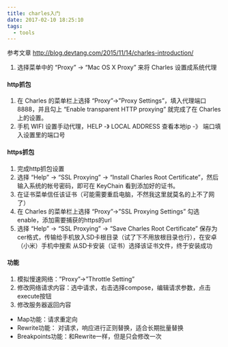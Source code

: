 ```yaml
---
title: charles入门
date: 2017-02-10 18:25:10
tags:
  - tools
---
```

参考文章 http://blog.devtang.com/2015/11/14/charles-introduction/

1. 选择菜单中的 “Proxy” -> “Mac OS X Proxy” 来将 Charles 设置成系统代理

#### http抓包

1. 在 Charles 的菜单栏上选择 “Proxy”->”Proxy Settings”，填入代理端口 8888，并且勾上 “Enable transparent HTTP proxying” 就完成了在 Charles 上的设置。
2. 手机 WIFI 设置手动代理，HELP -》 LOCAL ADDRESS 查看本地ip -》 端口填入设置里的端口号

#### https抓包

1. 完成http抓包设置
2. 选择 “Help” -> “SSL Proxying” -> “Install Charles Root Certificate”，然后输入系统的帐号密码，即可在 KeyChain 看到添加好的证书。
3. 在证书菜单信任该证书（可能需要重启电脑，不然我这里就莫名的上不了网了）
4. 在 Charles 的菜单栏上选择 “Proxy”->”SSL Proxying Settings” 勾选enable，添加需要捕获的https的url
4. 选择 “Help” -> “SSL Proxying” -> “Save Charles Root Certificate” 保存为cer格式，传输给手机放入SD卡根目录（试了下不用放根目录也行），在安卓（小米）手机中搜索  从SD卡安装（证书）选择该证书文件，终于安装成功

#### 功能
1. 模拟慢速网络：”Proxy”->”Throttle Setting”
2. 修改网络请求内容：选中请求，右击选择compose，编辑请求参数，点击execute按钮
3. 修改服务器返回内容  
- Map功能：请求重定向
- Rewrite功能： 对请求，响应进行正则替换，适合长期批量替换
- Breakpoints功能：和Rewrite一样，但是只会修改一次

